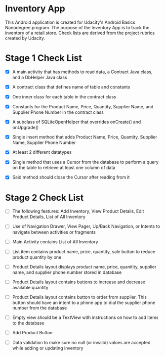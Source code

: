 # Inventory App

This Android application is created for Udacity's Android Basics Nanodegree program.
The purpose of the Inventory App is to track the inventory of a retail store.
Check lists are derived from the project rubrics created by Udacity.

# Stage 1 Check List
- [x] A main activity that has methods to read data, a Contract Java class, and a DbHelper Java class

- [x] A contract class that defines name of table and constants
- [x] One inner class for each table in the contract class
- [x] Constants for the Product Name, Price, Quantity, Supplier Name, and Supplier Phone Number in the contract class

- [x] A subclass of SQLiteOpenHelper that overrides onCreate() and onUpgrade()

- [x] Single insert method that adds Product Name, Price, Quantity, Supplier Name, Supplier Phone Number
- [x] At least 2 different datatypes

- [x] Single method that uses a Cursor from the database to perform a query on the table to retrieve at least one column of data
- [x] Said method should close the Cursor after reading from it

# Stage 2 Check List

- [ ] The following features: Add Inventory, View Product Details, Edit Product Details, List of All Inventory
- [ ] Use of Navigation Drawer, View Pager, Up/Back Navigation, or Intents to navigate between activities or fragments

- [ ] Main Activity contains List of All Inventory
- [ ] List item contains product name, price, quantity, sale button to reduce product quantity by one

- [ ] Product Details layout displays product name, price, quanitity, supplier name, and supplier phone number stored in database
- [ ] Product Details layout contains buttons to increase and decrease available quantity
- [ ] Product Details layout contains button to order from supplier. This button should have an intent to a phone app to dial the supplier phone number from the database

- [ ] Empty view should be a TextView with instructions on how to add items to the database
- [ ] Add Product Button

- [ ] Data validation to make sure no null (or invalid) values are accepted while adding or updating inventory